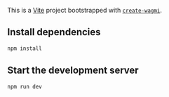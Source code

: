 This is a [Vite](https://vitejs.dev) project bootstrapped with [`create-wagmi`](https://github.com/wevm/wagmi/tree/main/packages/create-wagmi).


## Install dependencies

```bash
npm install
```

## Start the development server

```bash
npm run dev
```
